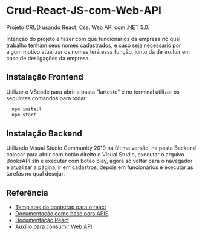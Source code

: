 # Crud-React-JS-com-Web-API

Projeto CRUD usando React, Css. Web API com .NET 5.0. 

Intenção do projeto é fazer com que funcionarios da empresa no qual trabalho tenham seus nomes cadastrados, e caso seja necessário por algum motivo atualizar os nomes terá essa função, junto da de excluir em caso de desligações da empresa.

## Instalação Frontend

Utilizar o VScode para abrir a pasta "larteste" e no terminal utilizar os seguintes comandos para rodar:

```bash
  npm install 
  npm start
```
## Instalação Backend

Utilizado Visual Studio Community 2019 na última versão, na pasta Backend colocar para abrir com botão direito o Visual Studio, executar o arquivo BooksAPI.sln e executar com botão play, agora só voltar para o navegador e atualizar a página, ir em cadastros, depois em funcionários e executar as tarefas no qual desejar.

## Referência

 - [Templates do bootstrap para o react](https://react-bootstrap.netlify.app/)
 - [Documentação como base para APIS](https://docs.microsoft.com/pt-br/aspnet/core/tutorials/first-web-api?view=aspnetcore-6.0&tabs=visual-studio)
 - [Documentação React](https://pt-br.reactjs.org/docs/getting-started.html)
 - [Auxílio para consumir Web API](https://www.bezkoder.com/react-crud-web-api/)



